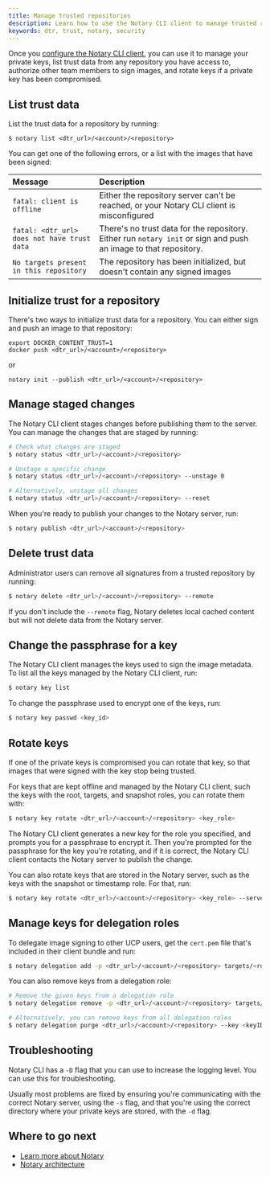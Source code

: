 ```yaml
---
title: Manage trusted repositories
description: Learn how to use the Notary CLI client to manage trusted repositories
keywords: dtr, trust, notary, security
---
```

Once you [configure the Notary CLI client](../../access-dtr/configure-your-notary-client.md), you can use it to manage your private keys, list trust data from any repository you have access to, authorize other team members to sign images, and rotate keys if a private key has been compromised.

## List trust data

List the trust data for a repository by running:

```none
$ notary list <dtr_url>/<account>/<repository>
```

You can get one of the following errors, or a list with the images that have been signed:

| Message                                           | Description                                                                                                      |
|:------------------------------------------------- |:---------------------------------------------------------------------------------------------------------------- |
| `fatal: client is offline`                        | Either the repository server can't be reached, or your Notary CLI client is misconfigured                        |
| `fatal: <dtr_url> does not have trust data` | There's no trust data for the repository. Either run `notary init` or sign and push an image to that repository. |
| `No targets present in this repository`           | The repository has been initialized, but doesn't contain any signed images                                       |

## Initialize trust for a repository

There's two ways to initialize trust data for a repository. You can either sign and push an image to that repository:

```none
export DOCKER_CONTENT_TRUST=1
docker push <dtr_url>/<account>/<repository>
```

or

    notary init --publish <dtr_url>/<account>/<repository>
    

## Manage staged changes

The Notary CLI client stages changes before publishing them to the server. You can manage the changes that are staged by running:

```bash
# Check what changes are staged
$ notary status <dtr_url>/<account>/<repository>

# Unstage a specific change
$ notary status <dtr_url>/<account>/<repository> --unstage 0

# Alternatively, unstage all changes
$ notary status <dtr_url>/<account>/<repository> --reset
```

When you're ready to publish your changes to the Notary server, run:

```bash
$ notary publish <dtr_url>/<account>/<repository>
```

## Delete trust data

Administrator users can remove all signatures from a trusted repository by running:

```bash
$ notary delete <dtr_url>/<account>/<repository> --remote
```

If you don't include the `--remote` flag, Notary deletes local cached content but will not delete data from the Notary server.

## Change the passphrase for a key

The Notary CLI client manages the keys used to sign the image metadata. To list all the keys managed by the Notary CLI client, run:

```bash
$ notary key list
```

To change the passphrase used to encrypt one of the keys, run:

```bash
$ notary key passwd <key_id>
```

## Rotate keys

If one of the private keys is compromised you can rotate that key, so that images that were signed with the key stop being trusted.

For keys that are kept offline and managed by the Notary CLI client, such the keys with the root, targets, and snapshot roles, you can rotate them with:

```bash
$ notary key rotate <dtr_url>/<account>/<repository> <key_role>
```

The Notary CLI client generates a new key for the role you specified, and prompts you for a passphrase to encrypt it. Then you're prompted for the passphrase for the key you're rotating, and if it is correct, the Notary CLI client contacts the Notary server to publish the change.

You can also rotate keys that are stored in the Notary server, such as the keys with the snapshot or timestamp role. For that, run:

```bash
$ notary key rotate <dtr_url>/<account>/<repository> <key_role> --server-managed
```

## Manage keys for delegation roles

To delegate image signing to other UCP users, get the `cert.pem` file that's included in their client bundle and run:

```bash
$ notary delegation add -p <dtr_url>/<account>/<repository> targets/<role> --all-paths user1.pem user2.pem
```

You can also remove keys from a delegation role:

```bash
# Remove the given keys from a delegation role
$ notary delegation remove -p <dtr_url>/<account>/<repository> targets/<role> <keyID1> <keyID2>

# Alternatively, you can remove keys from all delegation roles
$ notary delegation purge <dtr_url>/<account>/<repository> --key <keyID1> --key <keyID2>
```

## Troubleshooting

Notary CLI has a `-D` flag that you can use to increase the logging level. You can use this for troubleshooting.

Usually most problems are fixed by ensuring you're communicating with the correct Notary server, using the `-s` flag, and that you're using the correct directory where your private keys are stored, with the `-d` flag.

## Where to go next

* [Learn more about Notary](/notary/advanced_usage.md)
* [Notary architecture](/notary/service_architecture.md)